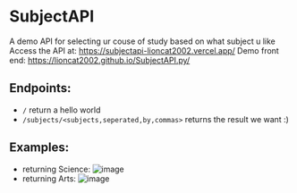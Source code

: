# SubjectAPI
 A demo API for selecting ur couse of study based on what subject u like <br>
Access the API at: https://subjectapi-lioncat2002.vercel.app/
Demo front end: https://lioncat2002.github.io/SubjectAPI.py/

## Endpoints:
- `/` return a hello world
- `/subjects/<subjects,seperated,by,commas>` returns the result we want :)

## Examples:
- returning Science:
![image](https://user-images.githubusercontent.com/74904820/153052985-61202426-0957-4929-b802-7bf9c87a5cc9.png)
- returning Arts:
![image](https://user-images.githubusercontent.com/74904820/153053156-c8c569e5-f3b4-4628-811a-4773184063e1.png)

